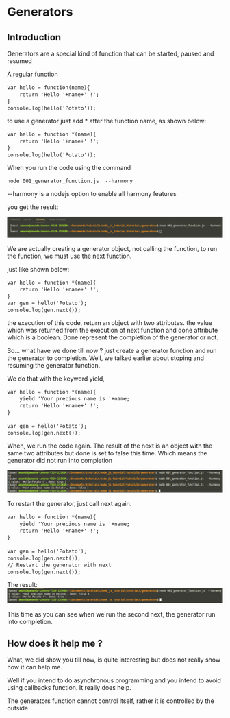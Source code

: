 # Generators


## Introduction

Generators are a special kind of function that can be started, paused and resumed


A regular function

```JS
var hello = function(name){
    return 'Hello '+name+' !';
}
console.log(hello('Potato'));

```

to use a generator just add * after the function name, as shown below:

```JS
var hello = function *(name){
    return 'Hello '+name+' !';
}
console.log(hello('Potato'));

```

When you run the code using the command
```
node 001_generator_function.js  --harmony
```

--harmony is a nodejs option to enable all harmony features

you get the result:

![First Call Generator](./../../assets/images/00011_generator_first_call.png)

We are actually creating a generator object, not calling the function, to run the function, we must use the next function.

just like shown below:

```JS
var hello = function *(name){
    return 'Hello '+name+' !';
}
var gen = hello('Potato');
console.log(gen.next());
```
the execution of this code, return an object with two attributes. the value which was returned from the execution of next function and done attribute which is a boolean.
Done represent the completion of the generator or not.

So... what have we done till now ? just create a generator function and run the generator to completion. Well, we talked earlier about stoping and resuming the generator function.

We do that with the keyword yield,

```JS
var hello = function *(name){
    yield 'Your precious name is '+name;
    return 'Hello '+name+' !';
}

var gen = hello('Potato');
console.log(gen.next());
```

When, we run the code again. The result of the next is an object with the same two attributes but done is set to false this time. Which means the generator did not run into completion

![First Call Generator with Yield keyword](./../../assets/images/00012_yield_keyword.png)

To restart the generator, just call next again.

```JS
var hello = function *(name){
    yield 'Your precious name is '+name;
    return 'Hello '+name+' !';
}

var gen = hello('Potato');
console.log(gen.next());
// Restart the generator with next
console.log(gen.next());
```
The result:
![Resume Generator](./../../assets/images/00013_resume_generaot.png)

This time as you can see when we run the second next, the generator run into completion.


## How does it help me ?


What, we did show you till now, is quite interesting but does not really show how it can help me.

Well if you intend to do asynchronous programming and you intend to avoid using callbacks function. It really does help.

The generators function cannot control itself, rather it is controlled by the outside